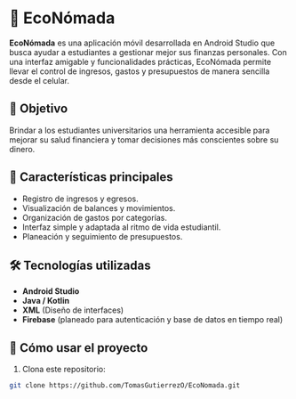 # 💸 EcoNómada

**EcoNómada** es una aplicación móvil desarrollada en Android Studio que busca ayudar a estudiantes a gestionar mejor sus finanzas personales. Con una interfaz amigable y funcionalidades prácticas, EcoNómada permite llevar el control de ingresos, gastos y presupuestos de manera sencilla desde el celular.

## 🎯 Objetivo

Brindar a los estudiantes universitarios una herramienta accesible para mejorar su salud financiera y tomar decisiones más conscientes sobre su dinero.

## 📱 Características principales

- Registro de ingresos y egresos.
- Visualización de balances y movimientos.
- Organización de gastos por categorías.
- Interfaz simple y adaptada al ritmo de vida estudiantil.
- Planeación y seguimiento de presupuestos.

## 🛠️ Tecnologías utilizadas

- **Android Studio**
- **Java / Kotlin**
- **XML** (Diseño de interfaces)
- **Firebase** (planeado para autenticación y base de datos en tiempo real)

## 🚀 Cómo usar el proyecto

1. Clona este repositorio:

```bash
git clone https://github.com/TomasGutierrezO/EcoNomada.git
